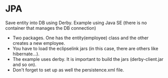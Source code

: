 # JPA
Save entity into DB using Derby. Example using Java SE (there is no container that manages the DB connection)
- Two packages. One has the entity(employee) class and the other creates a new employee.
- You have to load the eclipselink jars (in this case, there are others like hibernate...).
- The example uses derby. It is important to build the jars (derby-client.jar and so on).
- Don't forget to set up as well the persistence.xml file.
